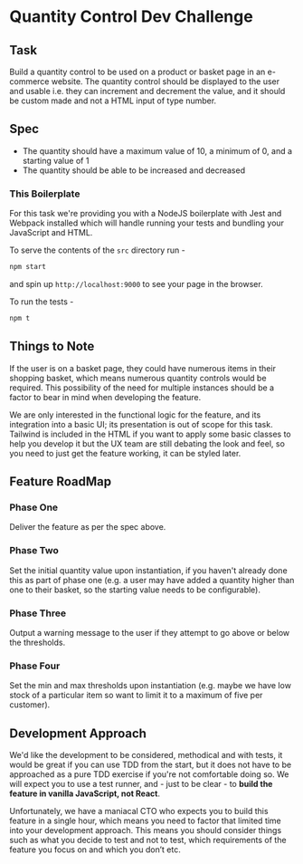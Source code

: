 # Quantity Control Dev Challenge

## Task

Build a quantity control to be used on a product or basket page in an e-commerce website. The quantity control should be displayed to the user and usable i.e. they can increment and decrement the value, and it should be custom made and not a HTML input of type number.

## Spec

- The quantity should have a maximum value of 10, a minimum of 0, and a starting value of 1
- The quantity should be able to be increased and decreased

### This Boilerplate

For this task we're providing you with a NodeJS boilerplate with Jest and Webpack installed which will handle running your tests and bundling your JavaScript and HTML.

To serve the contents of the `src` directory run -

```bash
npm start
```

and spin up `http://localhost:9000` to see your page in the browser.

To run the tests -

```bash
npm t
```

## Things to Note

If the user is on a basket page, they could have numerous items in their shopping basket, which means numerous quantity controls would be required. This possibility of the need for multiple instances should be a factor to bear in mind when developing the feature.

We are only interested in the functional logic for the feature, and its integration into a basic UI; its presentation is out of scope for this task. Tailwind is included in the HTML if you want to apply some basic classes to help you develop it but the UX team are still debating the look and feel, so you need to just get the feature working, it can be styled later.

## Feature RoadMap

### Phase One

Deliver the feature as per the spec above.

### Phase Two

Set the initial quantity value upon instantiation, if you haven't already done this as part of phase one (e.g. a user may have added a quantity higher than one to their basket, so the starting value needs to be configurable).

### Phase Three

Output a warning message to the user if they attempt to go above or below the thresholds.

### Phase Four

Set the min and max thresholds upon instantiation (e.g. maybe we have low stock of a particular item so want to limit it to a maximum of five per customer).

## Development Approach

We'd like the development to be considered, methodical and with tests, it would be great if you can use TDD from the start, but it does not have to be approached as a pure TDD exercise if you're not comfortable doing so. We will expect you to use a test runner, and - just to be clear - to **build the feature in vanilla JavaScript, not React**.

Unfortunately, we have a maniacal CTO who expects you to build this feature in a single hour, which means you need to factor that limited time into your development approach. This means you should consider things such as what you decide to test and not to test, which requirements of the feature you focus on and which you don’t etc.
